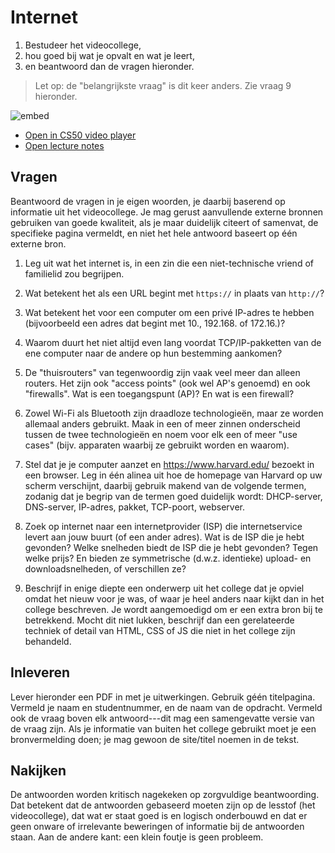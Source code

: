 # Internet

1. Bestudeer het videocollege,
2. hou goed bij wat je opvalt en wat je leert,
3. en beantwoord dan de vragen hieronder.

> Let op: de "belangrijkste vraag" is dit keer anders. Zie vraag 9 hieronder.

![embed](https://www.youtube.com/embed/n_KghQP86Sw)

- [Open in CS50 video player](https://video.cs50.io/n_KghQP86Sw?screen=CBDtYHnW3gI)
- [Open lecture notes](https://cs50.harvard.edu/ap/2021/curriculum/technology/notes/internet/)

## Vragen

Beantwoord de vragen in je eigen woorden, je daarbij baserend op informatie uit het videocollege. Je mag gerust aanvullende externe bronnen gebruiken van goede kwaliteit, als je maar duidelijk citeert of samenvat, de specifieke pagina vermeldt, en niet het hele antwoord baseert op één externe bron.

1. Leg uit wat het internet is, in een zin die een niet-technische vriend of familielid zou begrijpen.

2. Wat betekent het als een URL begint met `https://` in plaats van `http://`?

3. Wat betekent het voor een computer om een ​​privé IP-adres te hebben (bijvoorbeeld een adres dat begint met 10., 192.168. of 172.16.)?

4. Waarom duurt het niet altijd even lang voordat TCP/IP-pakketten van de ene computer naar de andere op hun bestemming aankomen?

5. De "thuisrouters" van tegenwoordig zijn vaak veel meer dan alleen routers. Het zijn ook "access points" (ook wel AP's genoemd) en ook "firewalls". Wat is een toegangspunt (AP)? En wat is een firewall?

6. Zowel Wi-Fi als Bluetooth zijn draadloze technologieën, maar ze worden allemaal anders gebruikt. Maak in een of meer zinnen onderscheid tussen de twee technologieën en noem voor elk een of meer "use cases" (bijv. apparaten waarbij ze gebruikt worden en waarom).

7. Stel dat je je computer aanzet en <https://www.harvard.edu/> bezoekt in een browser. Leg in één alinea uit hoe de homepage van Harvard op uw scherm verschijnt, daarbij gebruik makend van de volgende termen, zodanig dat je begrip van de termen goed duidelijk wordt: DHCP-server, DNS-server, IP-adres, pakket, TCP-poort, webserver.

8. Zoek op internet naar een internetprovider (ISP) die internetservice levert aan jouw buurt (of een ander adres). Wat is de ISP die je hebt gevonden? Welke snelheden biedt de ISP die je hebt gevonden? Tegen welke prijs? En bieden ze symmetrische (d.w.z. identieke) upload- en downloadsnelheden, of verschillen ze?

9. Beschrijf in enige diepte een onderwerp uit het college dat je opviel omdat het nieuw voor je was, of waar je heel anders naar kijkt dan in het college beschreven. Je wordt aangemoedigd om er een extra bron bij te betrekkend. Mocht dit niet lukken, beschrijf dan een gerelateerde techniek of detail van HTML, CSS of JS die niet in het college zijn behandeld.

## Inleveren

Lever hieronder een PDF in met je uitwerkingen. Gebruik géén titelpagina. Vermeld je naam en studentnummer, en de naam van de opdracht. Vermeld ook de vraag boven elk antwoord---dit mag een samengevatte versie van de vraag zijn. Als je informatie van buiten het college gebruikt moet je een bronvermelding doen; je mag gewoon de site/titel noemen in de tekst.

## Nakijken

De antwoorden worden kritisch nagekeken op zorgvuldige beantwoording. Dat betekent dat de antwoorden gebaseerd moeten zijn op de lesstof (het videocollege), dat wat er staat goed is en logisch onderbouwd en dat er geen onware of irrelevante beweringen of informatie bij de antwoorden staan. Aan de andere kant: een klein foutje is geen probleem.
